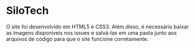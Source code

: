 # SiloTech

O site foi desenvolvido em HTML5 e CSS3. Além disso, é necessário baixar as imagens disponíveis nos issues e salvá-las em uma pasta junto aos arquivos de código para que o site funcione corretamente.
